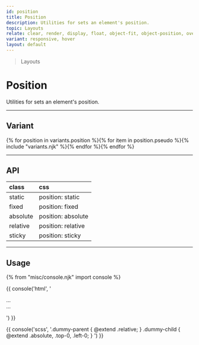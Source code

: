 ```yaml
---
id: position
title: Position
description: Utilities for sets an element's position.
topic: Layouts
relate: clear, render, display, float, object-fit, object-position, overflow, top/bottom/left/right, visibility, z-index
variant: responsive, hover
layout: default
---
```


> Layouts

# Position

Utilities for sets an element's position.

---

## Variant

<div class="flex flex-gap-2 flex-wrap justify-start items-center">{% for position in variants.position %}{% for item in position.pseudo %}{% include "variants.njk" %}{% endfor %}{% endfor %}</div>

---

## API

| <span class="padding-x-3 padding-y-1 text-white bg-shade-granite-5 font-semibold curve-border-md">class</span> | <span class="padding-x-3 padding-y-1 text-white bg-shade-granite-5 font-semibold curve-border-md">css</span> |
|:--|:--|
| static | position: static |
| fixed | position: fixed |
| absolute | position: absolute |
| relative | position: relative |
| sticky | position: sticky |

---

## Usage

{% from "misc/console.njk" import console %}

{{ console('html',
'<div class="relative">
    ...
    <div class="absolute ... top-0 left-0">
      ...
    </div>
  </div>
') }}

{{ console('scss',
'.dummy-parent {
    @extend
      .relative;
}
.dummy-child {
    @extend
      .absolute,
      .top-0,
      .left-0;
}
') }}
